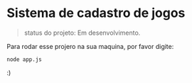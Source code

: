 # Sistema de cadastro de jogos

> status do projeto: Em desenvolvimento.

Para rodar esse projero na sua maquina, por favor digite:

```
node app.js
```
:)